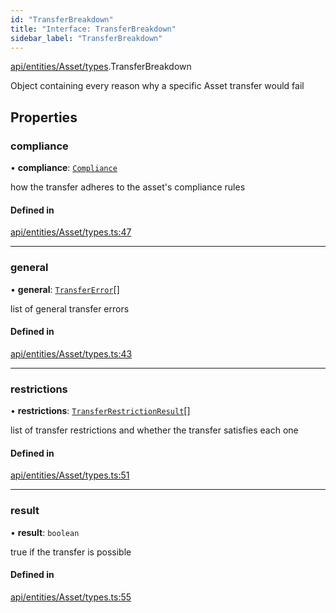 ```yaml
---
id: "TransferBreakdown"
title: "Interface: TransferBreakdown"
sidebar_label: "TransferBreakdown"
---
```


[api/entities/Asset/types](../../../../../../modules/API/Entities/Asset/Types/Types.md).TransferBreakdown

Object containing every reason why a specific Asset transfer would fail

## Properties

### compliance

• **compliance**: [`Compliance`](../../../../../Types/Compliance/Compliance.md)

how the transfer adheres to the asset's compliance rules

#### Defined in

[api/entities/Asset/types.ts:47](https://github.com/PolymeshAssociation/polymesh-sdk/blob/acc2284c/src/api/entities/Asset/types.ts#L47)

___

### general

• **general**: [`TransferError`](../../../../../../enums/Types/TransferError/TransferError.md)[]

list of general transfer errors

#### Defined in

[api/entities/Asset/types.ts:43](https://github.com/PolymeshAssociation/polymesh-sdk/blob/acc2284c/src/api/entities/Asset/types.ts#L43)

___

### restrictions

• **restrictions**: [`TransferRestrictionResult`](../TransferRestrictionResult/TransferRestrictionResult.md)[]

list of transfer restrictions and whether the transfer satisfies each one

#### Defined in

[api/entities/Asset/types.ts:51](https://github.com/PolymeshAssociation/polymesh-sdk/blob/acc2284c/src/api/entities/Asset/types.ts#L51)

___

### result

• **result**: `boolean`

true if the transfer is possible

#### Defined in

[api/entities/Asset/types.ts:55](https://github.com/PolymeshAssociation/polymesh-sdk/blob/acc2284c/src/api/entities/Asset/types.ts#L55)
